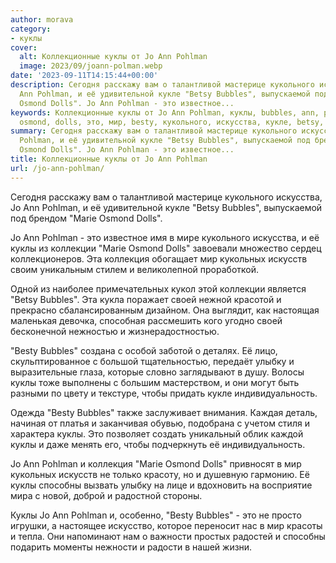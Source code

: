 ```yaml
---
author: morava
category:
- куклы
cover:
  alt: Коллекционные куклы от Jo Ann Pohlman
  image: 2023/09/joann-polman.webp
date: '2023-09-11T14:15:44+00:00'
description: Сегодня расскажу вам о талантливой мастерице кукольного искусства, Jo
  Ann Pohlman, и её удивительной кукле "Betsy Bubbles", выпускаемой под брендом "Marie
  Osmond Dolls". Jo Ann Pohlman - это известное...
keywords: Коллекционные куклы от Jo Ann Pohlman, куклы, bubbles, ann, pohlman, marie,
  osmond, dolls, это, мир, besty, кукольного, искусства, кукле, betsy, коллекции
summary: Сегодня расскажу вам о талантливой мастерице кукольного искусства, Jo Ann
  Pohlman, и её удивительной кукле "Betsy Bubbles", выпускаемой под брендом "Marie
  Osmond Dolls". Jo Ann Pohlman - это известное...
title: Коллекционные куклы от Jo Ann Pohlman
url: /jo-ann-pohlman/
---
```


Сегодня расскажу вам о талантливой мастерице кукольного искусства, Jo Ann Pohlman, и её удивительной кукле "Betsy Bubbles", выпускаемой под брендом "Marie Osmond Dolls".

Jo Ann Pohlman - это известное имя в мире кукольного искусства, и её куклы из коллекции "Marie Osmond Dolls" завоевали множество сердец коллекционеров. Эта коллекция обогащает мир кукольных искусств своим уникальным стилем и великолепной проработкой.

Одной из наиболее примечательных кукол этой коллекции является "Betsy Bubbles". Эта кукла поражает своей нежной красотой и прекрасно сбалансированным дизайном. Она выглядит, как настоящая маленькая девочка, способная рассмешить кого угодно своей бесконечной нежностью и жизнерадостностью.

"Besty Bubbles" создана с особой заботой о деталях. Её лицо, скульптированное с большой тщательностью, передаёт улыбку и выразительные глаза, которые словно заглядывают в душу. Волосы куклы тоже выполнены с большим мастерством, и они могут быть разными по цвету и текстуре, чтобы придать кукле индивидуальность.

Одежда "Besty Bubbles" также заслуживает внимания. Каждая деталь, начиная от платья и заканчивая обувью, подобрана с учетом стиля и характера куклы. Это позволяет создать уникальный облик каждой куклы и даже менять его, чтобы подчеркнуть её индивидуальность.

Jo Ann Pohlman и коллекция "Marie Osmond Dolls" привносят в мир кукольных искусств не только красоту, но и душевную гармонию. Её куклы способны вызвать улыбку на лице и вдохновить на восприятие мира с новой, доброй и радостной стороны.

Куклы Jo Ann Pohlman и, особенно, "Besty Bubbles" - это не просто игрушки, а настоящее искусство, которое переносит нас в мир красоты и тепла. Они напоминают нам о важности простых радостей и способны подарить моменты нежности и радости в нашей жизни.